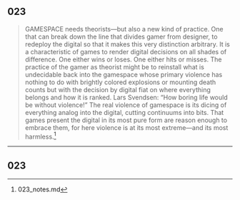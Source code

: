 ## 023
>  GAMESPACE  needs theorists—but also a new kind of practice. One that can break down the line that divides gamer from designer, to redeploy the digital so that it makes this very distinction arbitrary. It is a characteristic of games to render digital decisions on all shades of difference. One either wins or loses. One either hits or misses. The practice of the gamer as theorist might be to reinstall what is undecidable back into the gamespace whose primary violence has nothing to do with brightly colored explosions or mounting death counts but with the decision by digital fiat on where everything belongs and how it is ranked. Lars Svendsen: “How boring life would be without violence!” The real violence of gamespace is its dicing of everything analog into the digital, cutting continuums into bits. That games present the digital in its most pure form are reason enough to embrace them, for here violence is at its most extreme—and its most harmless.[^1]


[^1]: 023_notes.md 

---

## 023
